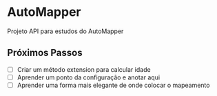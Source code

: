 # AutoMapper
Projeto API para estudos do AutoMapper

## Próximos Passos
- [ ] Criar um método extension para calcular idade
- [ ] Aprender um ponto da configuração e anotar aqui
- [ ] Aprender uma forma mais elegante de onde colocar o mapeamento
